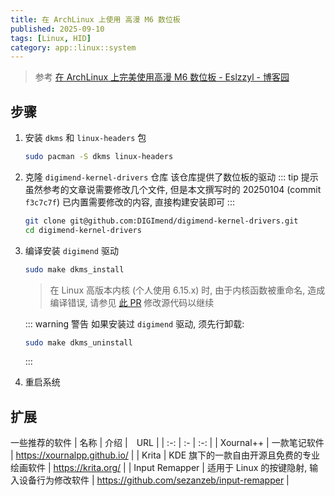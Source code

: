 ```yaml
---
title: 在 ArchLinux 上使用 高漫 M6 数位板
published: 2025-09-10
tags: [Linux, HID]
category: app::linux::system
---
```


> 参考 [在 ArchLinux 上完美使用高漫 M6 数位板 - Eslzzyl - 博客园](https://www.cnblogs.com/eslzzyl/p/18166553)

## 步骤
1. 安装 `dkms` 和 `linux-headers` 包
    ```sh
    sudo pacman -S dkms linux-headers
    ```

2. 克隆 `digimend-kernel-drivers` 仓库
    该仓库提供了数位板的驱动
    ::: tip 提示
    虽然参考的文章说需要修改几个文件, 但是本文撰写时的 20250104 (commit `f3c7c7f`) 已内置需要修改的内容, 直接构建安装即可
    :::
    ```sh
    git clone git@github.com:DIGImend/digimend-kernel-drivers.git
    cd digimend-kernel-drivers
    ```

3. 编译安装 `digimend` 驱动
    ```sh
    sudo make dkms_install
    ```
    > 在 Linux 高版本内核 (个人使用 6.15.x) 时, 由于内核函数被重命名, 造成编译错误, 请参见 [此 PR](https://github.com/DIGImend/digimend-kernel-drivers/pull/714) 修改源代码以继续

    ::: warning 警告
    如果安装过 `digimend` 驱动, 须先行卸载:
    ```sh
    sudo make dkms_uninstall
    ```
    :::

4. 重启系统


## 扩展
一些推荐的软件
| 名称 | 介绍 |　URL |
| :-: | :- | :-: |
| Xournal++ | 一款笔记软件 | <https://xournalpp.github.io/> |
| Krita | KDE 旗下的一款自由开源且免费的专业绘画软件 | <https://krita.org/> |
| Input Remapper | 适用于 Linux 的按键隐射, 输入设备行为修改软件 | <https://github.com/sezanzeb/input-remapper> |
